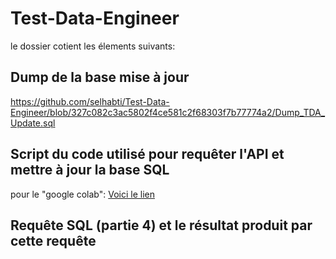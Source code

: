 # Test-Data-Engineer
le dossier cotient les élements suivants:
## Dump de la base mise à jour
https://github.com/selhabti/Test-Data-Engineer/blob/327c082c3ac5802f4ce581c2f68303f7b77774a2/Dump_TDA_Update.sql
## Script du code utilisé pour requêter l'API et mettre à jour la base SQL
pour le "google colab":
[Voici le lien](https://colab.research.google.com/gist/selhabti/261b05a58b7ebbce337c35535a313804/test-data-engineer.ipynb)
## Requête SQL (partie 4) et le résultat produit par cette requête


